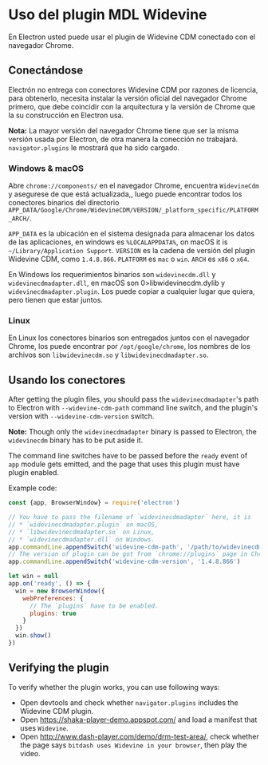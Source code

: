# Uso del plugin MDL Widevine

En Electron usted puede usar el plugin de Widevine CDM conectado con el navegador Chrome.

## Conectándose

Electrón no entrega con conectores Widevine CDM por razones de licencia, para obtenerlo, necesita instalar la versión oficial del navegador Chrome primero, que debe coincidir con la arquitectura y la versión de Chrome que la su construcción en Electron usa.

**Nota:** La mayor versión del navegador Chrome tiene que ser la misma versión usada por Electron, de otra manera la conección no trabajará. `navigator.plugins` le mostrará que ha sido cargado.

### Windows & macOS

Abre `chrome://components/` en el navegador Chrome, encuentra `WidevineCdm` y asegurese de que está actualizada,, luego puede encontrar todos los conectores binarios del directorio `APP_DATA/Google/Chrome/WidevineCDM/VERSION/_platform_specific/PLATFORM_ARCH/`.

`APP_DATA` es la ubicación en el sistema designada para almacenar los datos de las aplicaciones, en windows es `%LOCALAPPDATA%`, on macOS it is `~/Library/Application Support`. `VERSION` es la cadena de versión del plugin Widevine CDM, como `1.4.8.866`. `PLATFORM` es `mac` o `win`. `ARCH` es `x86` o `x64`.

En Windows los requerimientos binarios son `widevinecdm.dll` y `widevinecdmadapter.dll`, en macOS son 0>libwidevinecdm.dylib</code> y `widevinecdmadapter.plugin`. Los puede copiar a cualquier lugar que quiera, pero tienen que estar juntos.

### Linux

En Linux los conectores binarios son entregados juntos con el navegador Chrome, los puede encontrar por `/opt/google/chrome`, los nombres de los archivos son `libwidevinecdm.so` y `libwidevinecdmadapter.so`.

## Usando los conectores

After getting the plugin files, you should pass the `widevinecdmadapter`'s path to Electron with `--widevine-cdm-path` command line switch, and the plugin's version with `--widevine-cdm-version` switch.

**Note:** Though only the `widevinecdmadapter` binary is passed to Electron, the `widevinecdm` binary has to be put aside it.

The command line switches have to be passed before the `ready` event of `app` module gets emitted, and the page that uses this plugin must have plugin enabled.

Example code:

```javascript
const {app, BrowserWindow} = require('electron')

// You have to pass the filename of `widevinecdmadapter` here, it is
// * `widevinecdmadapter.plugin` on macOS,
// * `libwidevinecdmadapter.so` on Linux,
// * `widevinecdmadapter.dll` on Windows.
app.commandLine.appendSwitch('widevine-cdm-path', '/path/to/widevinecdmadapter.plugin')
// The version of plugin can be got from `chrome://plugins` page in Chrome.
app.commandLine.appendSwitch('widevine-cdm-version', '1.4.8.866')

let win = null
app.on('ready', () => {
  win = new BrowserWindow({
    webPreferences: {
      // The `plugins` have to be enabled.
      plugins: true
    }
  })
  win.show()
})
```

## Verifying the plugin

To verify whether the plugin works, you can use following ways:

* Open devtools and check whether `navigator.plugins` includes the Widevine CDM plugin.
* Open https://shaka-player-demo.appspot.com/ and load a manifest that uses `Widevine`.
* Open http://www.dash-player.com/demo/drm-test-area/, check whether the page says `bitdash uses Widevine in your browser`, then play the video.